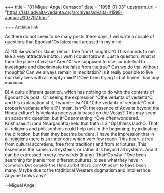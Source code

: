+++
title = "01 Miguel Angel Carrasco"
date = "1998-01-03"
upstream_url = "https://lists.advaita-vedanta.org/archives/advaita-l/1998-January/007797.html"

+++
[Archive link](https://lists.advaita-vedanta.org/archives/advaita-l/1998-January/007797.html)

As there do not seem to be many posts these days, I will write a couple of
questions that Egodust^Òs latest mail aroused in my mind:

A)  ^ÓLike wood or stone, remain free from thoughts.^Ô  This sounds to me
like a very attractive motto. I wish I could follow it. Just a question:
What is then the place of viveka? Aren^Òt we supposed to use our intellect
to investigate and discriminate the false from the true? Can we do that
without thoughts? Can we always remain in meditation? Is it really possible
to live our daily lives with an empty mind? I^Òve been trying to but haven't
had any success.

B) A quite different question, which has nothing to do with the contents of
Egodust^Òs post : On seeing the expression ^Óthe vedanta of vedanta^Ô, and
his explanation of it, I wonder:  Isn^Òt ^Óthe vedanta of vedanta^Ô not
properly vedanta after all? I mean, isn^Òt the essence of Advaita beyond the
Hindu culture? Is Vedanta necessarily based on the Vedas? This may seem an
academic question, but it^Òs something I^Òve often wondered. Krishnamurti
(and Nisargadatta) held that truth is a ^Ópathless land^Ô. That all religions
and philosophies could help only in the beginning, by indicating the
direction, but then they became burdens. I have the impression that in all
religions there is an inner core which very few reach. This heart is free
from cultural accretions, free from traditions and from scriptures. This
essence is the same in all systems, or rather it is beyond all systems. And
it can be expressed in very few words (if any). That^Òs why I^Òve been
searching for jnanis from different cultures, to see what they have in
common. But outside the Hindu orbit there don^Òt seem to have been many.
Maybe due to the traditional Western dogmatism and intollerance. Anyone
knows any?

--Miguel Angel

